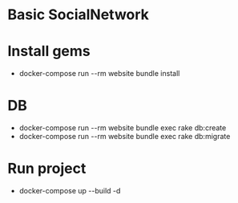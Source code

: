 # Basic SocialNetwork

# Install gems
- docker-compose run --rm website bundle install

# DB
- docker-compose run --rm website bundle exec rake db:create
- docker-compose run --rm website bundle exec rake db:migrate

# Run project
- docker-compose up --build -d